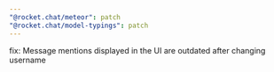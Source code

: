 ```yaml
---
"@rocket.chat/meteor": patch
"@rocket.chat/model-typings": patch
---
```


fix: Message mentions displayed in the UI are outdated after changing username
